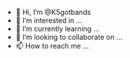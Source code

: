 - 👋 Hi, I’m @K5gotbands
- 👀 I’m interested in ...
- 🌱 I’m currently learning ...
- 💞️ I’m looking to collaborate on ...
- 📫 How to reach me ...

<!---
K5gotbands/K5gotbands is a ✨ special ✨ repository because its `README.md` (this file) appears on your GitHub profile.
You can click the Preview link to take a look at your changes.
--->
